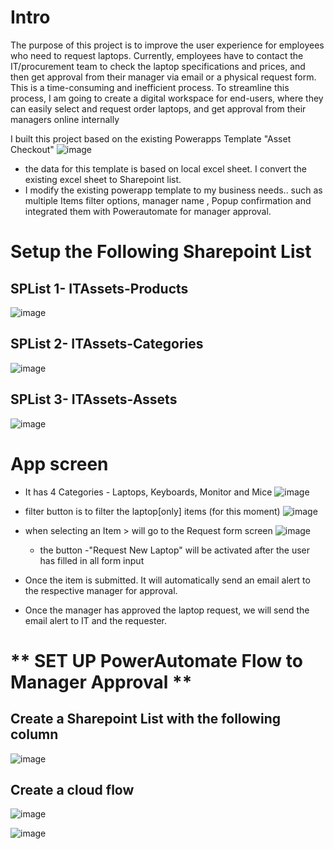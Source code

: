 # Intro 
The purpose of this project is to improve the user experience for employees who need to request laptops. Currently, employees have to contact the IT/procurement team to check the laptop specifications and prices, and then get approval from their manager via email or a physical request form. This is a time-consuming and inefficient process. To streamline this process, I am going to create a digital workspace for end-users, where they can easily select and request order laptops, and get approval from their managers online internally


I built this project based on the existing Powerapps Template "Asset Checkout"
![image](https://github.com/SGA-JS/IT-Assets-Order-apps/assets/73696641/3b2cca6a-2a03-427c-932e-c2c32ef0f902)
- the data for this template is based on local excel sheet. I convert the existing excel sheet to Sharepoint list.
- I modify the existing powerapp template to my business needs.. such as multiple Items filter options, manager name , Popup confirmation and integrated them
with Powerautomate for manager approval.


# Setup the Following Sharepoint List

## SPList 1- ITAssets-Products
![image](https://github.com/SGA-JS/IT-Assets-Order-apps/assets/73696641/c063c115-f6b4-4e69-a675-a0ce50d1099a)

## SPList 2- ITAssets-Categories
![image](https://github.com/SGA-JS/IT-Assets-Order-apps/assets/73696641/b6cec334-3aa0-4a96-b455-dae70eed7dfa)

## SPList 3- ITAssets-Assets
![image](https://github.com/SGA-JS/IT-Assets-Order-apps/assets/73696641/f9a17f35-6ae2-4623-8030-edab7c0a62a1)


# App screen

- It has 4 Categories - Laptops, Keyboards, Monitor and Mice
![image](https://github.com/SGA-JS/IT-Assets-Order-apps/assets/73696641/9528d8f2-9ae4-4ad6-9fb2-9a28c59319ec)

- filter button is to filter the laptop[only] items (for this moment)
![image](https://github.com/SGA-JS/IT-Assets-Order-apps/assets/73696641/e4468ade-d069-4dba-81ca-58d0cec59c5d)


- when selecting an Item > will go to the Request form screen
  ![image](https://github.com/SGA-JS/IT-Assets-Order-apps/assets/73696641/32279c75-05cf-43cd-a2c7-f3f75af9dd28)
  - the button -"Request New Laptop" will be activated after the user has filled in all form input

- Once the item is submitted. It will automatically send an email alert to the respective manager for approval.
- Once the manager has approved the laptop request, we will send the email alert to IT and the requester.



# ** SET UP PowerAutomate Flow to Manager Approval **

## Create a Sharepoint List with the following column
![image](https://github.com/user-attachments/assets/26622fd6-21b4-4a51-8f35-352231634e97)

## Create a cloud flow
![image](https://github.com/user-attachments/assets/ad473a9f-5f5d-4ea9-bd24-786339350a6e)

![image](https://github.com/user-attachments/assets/7bff1754-d979-417c-9366-f3a35f76db28)

